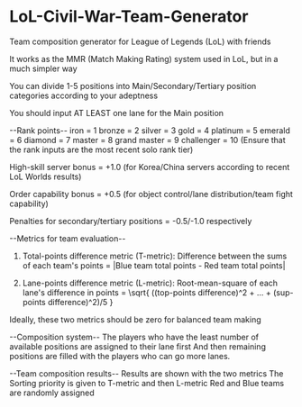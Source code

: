 # LoL-Civil-War-Team-Generator
Team composition generator for League of Legends (LoL) with friends

It works as the MMR (Match Making Rating) system used in LoL, but in a much simpler way

You can divide 1-5 positions into Main/Secondary/Tertiary position categories according to your adeptness

You should input AT LEAST one lane for the Main position


--Rank points--
iron = 1
bronze = 2
silver = 3
gold = 4
platinum = 5
emerald = 6
diamond = 7
master = 8
grand master = 9
challenger = 10
(Ensure that the rank inputs are the most recent solo rank tier)

High-skill server bonus = +1.0
(for Korea/China servers according to recent LoL Worlds results)

Order capability bonus = +0.5
(for object control/lane distribution/team fight capability)

Penalties for secondary/tertiary positions = -0.5/-1.0 respectively


--Metrics for team evaluation--
1. Total-points difference metric (T-metric):
Difference between the sums of each team's points = |Blue team total points - Red team total points|

2. Lane-points difference metric (L-metric):
Root-mean-square of each lane's difference in points = \sqrt{ ((top-points difference)^2 + ... + (sup-points difference)^2)/5 }

Ideally, these two metrics should be zero for balanced team making


--Composition system--
The players who have the least number of available positions are assigned to their lane first
And then remaining positions are filled with the players who can go more lanes.


--Team composition results--
Results are shown with the two metrics
The Sorting priority is given to T-metric and then L-metric
Red and Blue teams are randomly assigned
